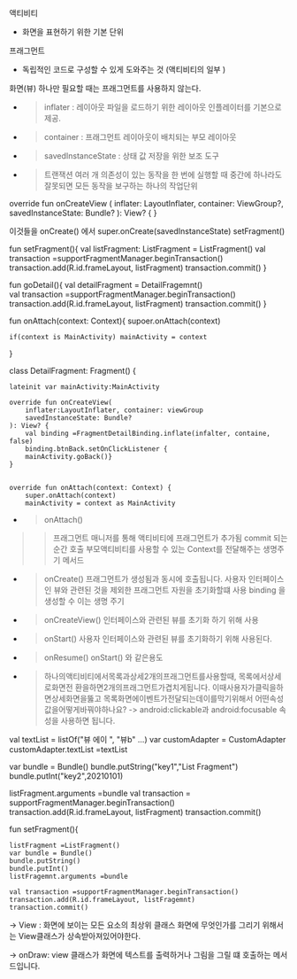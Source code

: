 액티비티
- 화면을 표현하기 위한 기본 단위

프래그먼트
- 독립적인 코드로 구성할 수 있게 도와주는 것 (액티비티의 일부 )

화면(뷰) 하나만 필요할 때는 프래그먼트를 사용하지 않는다.


- > inflater : 레이아웃 파일을 로드하기 위한 레이아웃 인플레이터를  기본으로 제공.
- > container : 프래그먼트 레이아웃이 배치되는 부모 레이아웃
- > savedInstanceState : 상태 값 저장을 위한 보조 도구

- >트랜잭션
  > 여러 개 의존성이 있는 동작을 한 번에 실행할 때 중간에 하나라도 잘못되면 모든 동작을 보구하는 하나의 작업단위


override fun onCreateView (
inflater: LayoutInflater, container: ViewGroup?,
savedInstanceState: Bundle?
): View? {
}



 이것들을 onCreate() 에서
super.onCreate(savedInstanceState)
setFragment()


fun setFragment(){
    val listFragment: ListFragment = ListFragment()
    val transaction =supportFragmentManager.beginTransaction()
    transaction.add(R.id.frameLayout, listFragment) 
    transaction.commit()
}


fun goDetail(){
    val detailFragment = DetailFragemnt()     
    val transaction =supportFragmentManager.beginTransaction()
    transaction.add(R.id.frameLayout, listFragment)
    transaction.commit()
}



fun onAttach(context: Context){
    supoer.onAttach(context)

    if(context is MainActivity) mainActivity = context
}



class DetailFragment: Fragment() {

    lateinit var mainActivity:MainActivity

    override fun onCreateView(
        inflater:LayoutInflater, container: viewGroup
        savedInstanceState: Bundle?
    ): View? {
        val binding =FragmentDetailBinding.inflate(infalter, containe, false)
        binding.btnBack.setOnClickListener {
        mainActivity.goBack()}
    }
    

    override fun onAttach(context: Context) {
        super.onAttach(context)
        mainActivity = context as MainActivity




- > onAttach()
> > 프래그먼트 매니저를 통해 액티비티에 프래그먼트가 추가됨 commit 되는 순간 호출
>  부모액티비티를 사용할 수 있는 Context를 전달해주는 생명주기 메서드

- > onCreate()
  > 프래그먼트가 생성됨과 동시에 호출됩니다. 사용자 인터페이스인 뷰와 관련된 것을 제외한 프래그먼트 자원을 초기화할떄 
  > 사용 binding 을 생성할 수 이는 생명 주기 
> 

- > onCreateView()
  > 인터페이스와 관련된 뷰를 초기화 하기 위해 사용

- > onStart()
  > 사용자 인터페이스와 관련된 뷰를 초기화하기 위해 사용된다.
  
- >  onResume()
  > onStart() 와 같은용도 


- > 하나의액티비티에서목록과상세2개의프래그먼트를사용할때,
  > 목록에서상세로화면전 환을하면2개의프래그먼트가겹치게됩니다. 
  > 이때사용자가클릭을하면상세화면을뚫고 
  > 목록화면에이벤트가전달되는데이를막기위해서
  > 어떤속성값을어떻게바꿔야하나요?  -> android:clickable과 android:focusable 속성을 사용하면 됩니다.



val textList = listOf("뷰 에이 ", "뷰b" ...)
var customAdapter = CustomAdapter
customAdapter.textList =textList

var bundle = Bundle()
bundle.putString("key1","List Fragment")
bundle.putInt("key2",20210101)

listFragment.arguments =bundle
val transaction = supportFragmentManager.beginTransaction()
transaction.add(R.id.frameLayout, listFragment)
transaction.commit() 


fun setFragment(){

    listFragment =ListFragment() 
    var bundle = Bundle()
    bundle.putString()
    bundle.putInt()
    listFragemnt.arguments =bundle
    
    val transaction =supportFragmentManager.beginTransaction()
    transaction.add(R.id.frameLayout, listFragemnt)
    transaction.commit()
    

 -> View : 화면에 보이는 모든 요소의 최상위 클래스 화면에 무엇인가를 그리기 위해서는 View클래스가 상속받아져있어야한다.

 -> onDraw: view 클래스가 화면에 텍스트를 출력하거나 그림을 그릴 떄 호출하는 메서드입니다.
 
